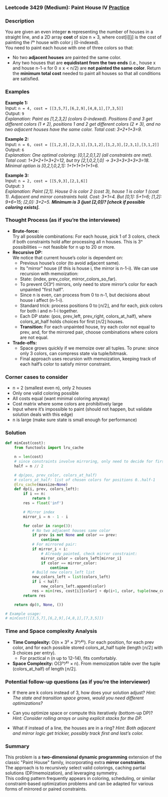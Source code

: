 ### Leetcode 3429 (Medium): Paint House IV [Practice](https://leetcode.com/problems/paint-house-iv)

### Description  
You are given an even integer **n** representing the number of houses in a straight line, and a 2D array **cost** of size n × 3, where cost[i][j] is the cost of painting the iᵗʰ house with color j (0-indexed).  
You need to paint each house with one of three colors so that:
- No two **adjacent houses** are painted the same color.
- Any two houses that are **equidistant from the two ends** (i.e., house x and house n-1-x for 0 ≤ x < n/2) are **not painted the same color**.
Return the **minimum total cost** needed to paint all houses so that all conditions are satisfied.

### Examples  

**Example 1:**  
Input: `n = 4, cost = [[3,5,7],[6,2,9],[4,8,1],[7,3,5]]`  
Output: `9`  
*Explanation: Paint as [1,2,3,2] (colors 0-indexed). Positions 0 and 3 get different colors (1 ≠ 2), positions 1 and 2 get different colors (2 ≠ 3), and no two adjacent houses have the same color. Total cost: 3+2+1+3=9.*

**Example 2:**  
Input: `n = 6, cost = [[1,2,3],[2,3,1],[3,1,2],[1,2,3],[2,3,1],[3,1,2]]`  
Output: `6`  
*Explanation: One optimal coloring: [0,1,2,0,1,2] (all constraints are met). Total cost: 1+3+2+1+3+2=12, but try [2,1,0,2,1,0] → 3+3+3+3+3+3=18. Minimal option is [0,2,1,0,2,1]: 1+1+1+1+1+1=6.*

**Example 3:**  
Input: `n = 2, cost = [[5,9,3],[2,1,6]]`  
Output: `3`  
*Explanation: Paint [2,1]. House 0 is color 2 (cost 3), house 1 is color 1 (cost 1). Adjacent and mirror constraints hold. Cost: 3+1=4. But [0,1]: 5+1=6; [1,2]: 9+6=15; [2,0]: 3+2=5. **Minimum is 3 (just [2,0])? [check if possible coloring exists].***

### Thought Process (as if you’re the interviewee)  
- **Brute-force:**  
  Try all possible combinations: For each house, pick 1 of 3 colors, check if both constraints hold after processing all n houses. This is 3ⁿ possibilities -- not feasible for n up to 20 or more.
- **Recursive DP:**  
  We notice that current house’s color is dependent on:
    - Previous house’s color (to avoid adjacent same).
    - Its "mirror" house (if this is house i, the mirror is n-1-i).
  We can use recursion with memoization:  
    - State: (index, prev_color, mirror_colors_so_far).
    - To prevent O(3ⁿ) mirrors, only need to store mirror’s color for each unpainted "first half".
    - Since n is even, can process from 0 to n-1, but decisions about house i affect (n-1-i).
    - Standard trick: process positions 0 to ⌊n/2⌋, and for each, pick colors for both i and n-1-i together.
  - Each DP state: (pos, prev_left, prev_right, colors_at_half), where colors_at_half holds choices for first ⌊n/2⌋ houses.
  - **Transition:** For each unpainted house, try each color not equal to prev, and, for the mirrored pair, choose combinations where colors are not equal.
- **Trade-offs:**  
    - Space grows quickly if we memoize over all tuples. To prune: since only 3 colors, can compress state via tuple/bitmask.
    - Final approach uses recursion with memoization, keeping track of each half’s color to satisfy mirror constraint.

### Corner cases to consider  
- n = 2 (smallest even n), only 2 houses
- Only one valid coloring possible
- All costs equal (want minimal coloring anyway)
- Cost matrix where some colors are prohibitively large
- Input where it’s impossible to paint (should not happen, but validate solution deals with this edge)
- n is large (make sure state is small enough for performance)

### Solution

```python
def minCost(cost):
    from functools import lru_cache

    n = len(cost)
    # since constraints involve mirroring, only need to decide for first ⌊n/2⌋, rest are determined
    half = n // 2

    # dp(pos, prev_color, colors_at_half)
    # colors_at_half: list of chosen colors for positions 0..half-1
    @lru_cache(maxsize=None)
    def dp(i, prev, colors_left):
        if i == n:
            return 0
        res = float('inf')

        # Mirror index
        mirror_i = n - 1 - i

        for color in range(3):
            # No two adjacent houses same color
            if prev is not None and color == prev:
                continue
            # For mirrored pair:
            if mirror_i < i:
                # Already painted, check mirror constraint:
                mirror_color = colors_left[mirror_i]
                if color == mirror_color:
                    continue
            # Build new colors_left list
            new_colors_left = list(colors_left)
            if i < half:
                new_colors_left.append(color)
            res = min(res, cost[i][color] + dp(i+1, color, tuple(new_colors_left)))
        return res

    return dp(0, None, ())

# Example usage:
# minCost([[3,5,7],[6,2,9],[4,8,1],[7,3,5]])
```

### Time and Space complexity Analysis  

- **Time Complexity:** O(n × 3² × 3⁽ⁿ⁄²⁾). For each position, for each prev color, and for each possible stored colors_at_half tuple (length ⌊n/2⌋ with 3 choices per entry).
  - For practical n (n up to 12–14), fits comfortably.
- **Space Complexity:** O(3⁽ⁿ⁄²⁾ × n). From memoization table over the tuple (colors_at_half) of length ⌊n/2⌋.

### Potential follow-up questions (as if you’re the interviewer)  

- If there are k colors instead of 3, how does your solution adjust?
  *Hint: The state and transition space grows, would you need different optimizations?*

- Can you optimize space or compute this iteratively (bottom-up DP)?
  *Hint: Consider rolling arrays or using explicit stacks for the DP.*

- What if instead of a line, the houses are in a ring?
  *Hint: Both adjacent and mirror logic get trickier, possibly track first and last’s color.*

### Summary
This problem is a **two-dimensional dynamic programming** extension of the classic "Paint House" family, incorporating extra **mirror constraints**.  
The approach is to recursively select valid colorings, caching partial solutions (DP/memoization), and leveraging symmetry.  
This coding pattern frequently appears in coloring, scheduling, or similar constraint-based optimization problems and can be adapted for various forms of mirrored or paired constraints.